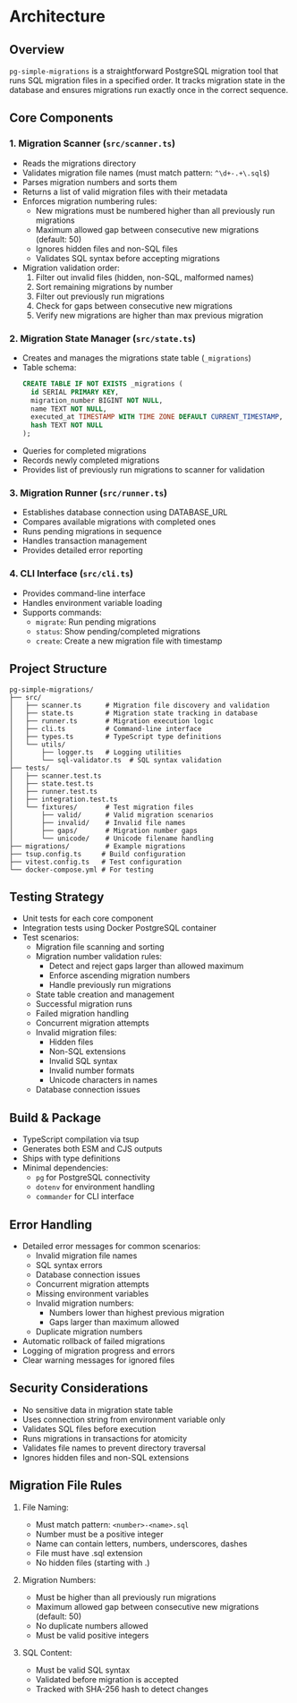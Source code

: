 # Architecture

## Overview
`pg-simple-migrations` is a straightforward PostgreSQL migration tool that runs SQL migration files in a specified order. It tracks migration state in the database and ensures migrations run exactly once in the correct sequence.

## Core Components

### 1. Migration Scanner (`src/scanner.ts`)
- Reads the migrations directory
- Validates migration file names (must match pattern: `^\d+-.+\.sql$`)
- Parses migration numbers and sorts them
- Returns a list of valid migration files with their metadata
- Enforces migration numbering rules:
  - New migrations must be numbered higher than all previously run migrations
  - Maximum allowed gap between consecutive new migrations (default: 50)
  - Ignores hidden files and non-SQL files
  - Validates SQL syntax before accepting migrations
- Migration validation order:
  1. Filter out invalid files (hidden, non-SQL, malformed names)
  2. Sort remaining migrations by number
  3. Filter out previously run migrations
  4. Check for gaps between consecutive new migrations
  5. Verify new migrations are higher than max previous migration

### 2. Migration State Manager (`src/state.ts`)
- Creates and manages the migrations state table (`_migrations`)
- Table schema:
  ```sql
  CREATE TABLE IF NOT EXISTS _migrations (
    id SERIAL PRIMARY KEY,
    migration_number BIGINT NOT NULL,
    name TEXT NOT NULL,
    executed_at TIMESTAMP WITH TIME ZONE DEFAULT CURRENT_TIMESTAMP,
    hash TEXT NOT NULL
  );
  ```
- Queries for completed migrations
- Records newly completed migrations
- Provides list of previously run migrations to scanner for validation

### 3. Migration Runner (`src/runner.ts`)
- Establishes database connection using DATABASE_URL
- Compares available migrations with completed ones
- Runs pending migrations in sequence
- Handles transaction management
- Provides detailed error reporting

### 4. CLI Interface (`src/cli.ts`)
- Provides command-line interface
- Handles environment variable loading
- Supports commands:
  - `migrate`: Run pending migrations
  - `status`: Show pending/completed migrations
  - `create`: Create a new migration file with timestamp

## Project Structure
```
pg-simple-migrations/
├── src/
│   ├── scanner.ts      # Migration file discovery and validation
│   ├── state.ts        # Migration state tracking in database
│   ├── runner.ts       # Migration execution logic
│   ├── cli.ts          # Command-line interface
│   ├── types.ts        # TypeScript type definitions
│   └── utils/
│       ├── logger.ts   # Logging utilities
│       └── sql-validator.ts  # SQL syntax validation
├── tests/
│   ├── scanner.test.ts
│   ├── state.test.ts
│   ├── runner.test.ts
│   ├── integration.test.ts
│   └── fixtures/       # Test migration files
│       ├── valid/      # Valid migration scenarios
│       ├── invalid/    # Invalid file names
│       ├── gaps/       # Migration number gaps
│       └── unicode/    # Unicode filename handling
├── migrations/         # Example migrations
├── tsup.config.ts     # Build configuration
├── vitest.config.ts   # Test configuration
└── docker-compose.yml # For testing
```

## Testing Strategy
- Unit tests for each core component
- Integration tests using Docker PostgreSQL container
- Test scenarios:
  - Migration file scanning and sorting
  - Migration number validation rules:
    - Detect and reject gaps larger than allowed maximum
    - Enforce ascending migration numbers
    - Handle previously run migrations
  - State table creation and management
  - Successful migration runs
  - Failed migration handling
  - Concurrent migration attempts
  - Invalid migration files:
    - Hidden files
    - Non-SQL extensions
    - Invalid SQL syntax
    - Invalid number formats
    - Unicode characters in names
  - Database connection issues

## Build & Package
- TypeScript compilation via tsup
- Generates both ESM and CJS outputs
- Ships with type definitions
- Minimal dependencies:
  - `pg` for PostgreSQL connectivity
  - `dotenv` for environment handling
  - `commander` for CLI interface

## Error Handling
- Detailed error messages for common scenarios:
  - Invalid migration file names
  - SQL syntax errors
  - Database connection issues
  - Concurrent migration attempts
  - Missing environment variables
  - Invalid migration numbers:
    - Numbers lower than highest previous migration
    - Gaps larger than maximum allowed
  - Duplicate migration numbers
- Automatic rollback of failed migrations
- Logging of migration progress and errors
- Clear warning messages for ignored files

## Security Considerations
- No sensitive data in migration state table
- Uses connection string from environment variable only
- Validates SQL files before execution
- Runs migrations in transactions for atomicity
- Validates file names to prevent directory traversal
- Ignores hidden files and non-SQL extensions

## Migration File Rules
1. File Naming:
   - Must match pattern: `<number>-<name>.sql`
   - Number must be a positive integer
   - Name can contain letters, numbers, underscores, dashes
   - File must have .sql extension
   - No hidden files (starting with .)

2. Migration Numbers:
   - Must be higher than all previously run migrations
   - Maximum allowed gap between consecutive new migrations (default: 50)
   - No duplicate numbers allowed
   - Must be valid positive integers

3. SQL Content:
   - Must be valid SQL syntax
   - Validated before migration is accepted
   - Tracked with SHA-256 hash to detect changes
